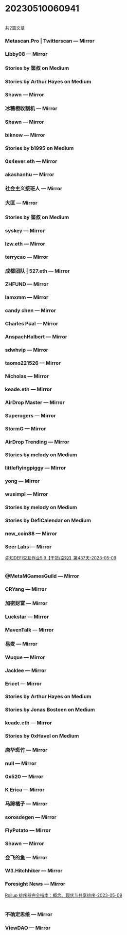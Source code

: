 <h1>20230510060941</h1><br/>共2篇文章


###  Metascan.Pro | Twitterscan — Mirror







###  Libby08 — Mirror









###  Stories by 鉴叔 on Medium









###  Stories by Arthur Hayes on Medium







###  Shawn — Mirror









###  冰糖橙收割机 — Mirror











###  Shawn — Mirror













###  biknow — Mirror







###  Stories by b1995 on Medium











###  0x4ever.eth — Mirror







###  akashanhu — Mirror

















###  社会主义接班人 — Mirror











###  大匡 — Mirror







###  Stories by 鉴叔 on Medium















###  syskey — Mirror







###  lzw.eth — Mirror













###  terrycao — Mirror









###  成都团队 | 527.eth — Mirror







###  ZHFUND — Mirror









###  Iamxmm — Mirror







###  candy chen — Mirror







###  Charles Pual — Mirror







###  AnspachHalbert — Mirror







###  sdwhvip — Mirror







###  taomo221526 — Mirror











###  Nicholas — Mirror













###  keade.eth — Mirror









###  AirDrop Master — Mirror













###  Superogers — Mirror









###  StormG — Mirror











###  AirDrop Trending — Mirror









###  Stories by melody on Medium









###  littleflyingpiggy — Mirror











###  yong — Mirror









###  wusimpl — Mirror









###  Stories by melody on Medium







###  Stories by DefiCalendar on Medium











###  new_coin88 — Mirror















###  Seer Labs — Mirror

<a target=_blank rel=nofollow href="https://mirror.xyz/seerlabs.eth/hSfhDCFtlF8CKuB6xW-RlbnaJYSvC2fmBUFpzT3motY" >先知DEFI交互作业5.9【干货/空投】第437天-2023-05-09</a><br/><br/>











###  @MetaMGamesGuild — Mirror







###  CRYang — Mirror

















###  加密财富 — Mirror

















###  Luckstar — Mirror











###  MavenTalk — Mirror















###  易麦 — Mirror











###  Wuque — Mirror













###  Jacklee — Mirror







###  Ericet — Mirror









###  Stories by Arthur Hayes on Medium









###  Stories by Jonas Bostoen on Medium







###  keade.eth — Mirror









###  Stories by 0xHavel on Medium











###  唐华斑竹 — Mirror







###  null — Mirror









###  0x520 — Mirror









###  K Erica — Mirror









###  马蹄橘子 — Mirror









###  sorosdegen — Mirror













###  FlyPotato — Mirror









###  Shawn — Mirror











###  会飞的鱼 — Mirror















###  W3.Hitchhiker — Mirror







###  Foresight News — Mirror

<a target=_blank rel=nofollow href="https://mirror.xyz/foresightnews.eth/EHX78L2R_NiEAaaXL4PrkkqpEbcJ4XhiASS6F7jIr5k" >Rollup 排序器完全指南：概念、现状与共享排序-2023-05-09</a><br/><br/>







###  不确定思维 — Mirror









###  ViewDAO — Mirror







